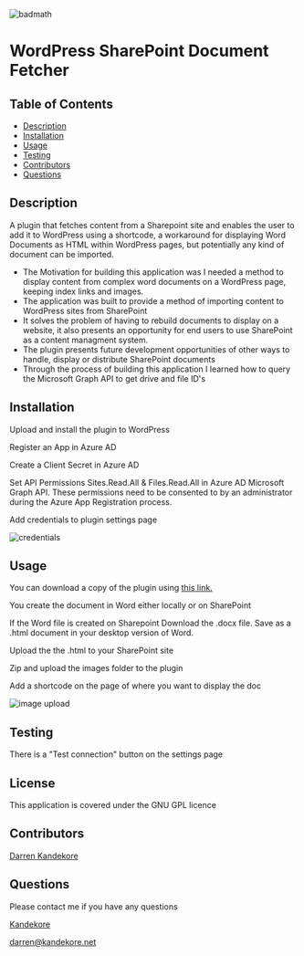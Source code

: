 ![badmath](https://img.shields.io/badge/license-GPL-blue)

# WordPress SharePoint Document Fetcher

## Table of Contents

- [Description](#Description)
- [Installation](#installation)
- [Usage](#usage)
- [Testing](#testing)
- [Contributors](#Contributors)
- [Questions](#Questions)

## Description

A plugin that fetches content from a Sharepoint site and enables the user to add it to WordPress using a shortcode, a workaround for displaying Word Documents as HTML within WordPress pages, but potentially any kind of document can be imported.

- The Motivation for building this application was I needed a method to display content from complex word documents on a WordPress page, keeping index links and images.
- The application was built to provide a method of importing content to WordPress sites from SharePoint
- It solves the problem of having to rebuild documents to display on a website, it also presents an opportunity for end users to use SharePoint as a content managment system.
- The plugin presents future development opportunities of other ways to handle, display or distribute SharePoint documents
- Through the process of building this application I learned how to query the Microsoft Graph API to get drive and file ID's

## Installation

Upload and install the plugin to WordPress

Register an App in Azure AD

Create a Client Secret in Azure AD

Set API Permissions Sites.Read.All & Files.Read.All in Azure AD Microsoft Graph API. These permissions need to be consented to by an administrator during the Azure App Registration process.

Add credentials to plugin settings page

![credentials](https://wpsharepointfetch.wordpresswizard.net/images/settings.png)

## Usage

You can download a copy of the plugin using [this link.](https://wpsharepointfetch.wordpresswizard.net/)

You create the document in Word either locally or on SharePoint

If the Word file is created on Sharepoint Download the .docx file. Save as a .html document in your desktop version of Word.

Upload the the .html to your SharePoint site

Zip and upload the images folder to the plugin

Add a shortcode on the page of where you want to display the doc

![image upload](https://wpsharepointfetch.wordpresswizard.net/images/imgupload.png)

## Testing

There is a "Test connection" button on the settings page

## License

This application is covered under the GNU GPL licence

## Contributors

[Darren Kandekore](https://github.com/Kandekore)

## Questions

Please contact me if you have any questions

[Kandekore](https://github.com/Kandekore)

[darren@kandekore.net](mailto:darren@kandekore.net)
